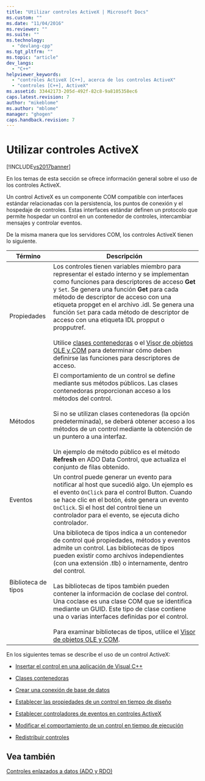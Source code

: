 ```yaml
---
title: "Utilizar controles ActiveX | Microsoft Docs"
ms.custom: ""
ms.date: "11/04/2016"
ms.reviewer: ""
ms.suite: ""
ms.technology: 
  - "devlang-cpp"
ms.tgt_pltfrm: ""
ms.topic: "article"
dev_langs: 
  - "C++"
helpviewer_keywords: 
  - "controles ActiveX [C++], acerca de los controles ActiveX"
  - "controles [C++], ActiveX"
ms.assetid: 33442173-205d-492f-82c8-9a8105358ec6
caps.latest.revision: 7
author: "mikeblome"
ms.author: "mblome"
manager: "ghogen"
caps.handback.revision: 7
---
```

# Utilizar controles ActiveX
[!INCLUDE[vs2017banner](../../assembler/inline/includes/vs2017banner.md)]

En los temas de esta sección se ofrece información general sobre el uso de los controles ActiveX.  
  
 Un control ActiveX es un componente COM compatible con interfaces estándar relacionadas con la persistencia, los puntos de conexión y el hospedaje de controles.  Estas interfaces estándar definen un protocolo que permite hospedar un control en un contenedor de controles, intercambiar mensajes y controlar eventos.  
  
 De la misma manera que los servidores COM, los controles ActiveX tienen lo siguiente.  
  
|Término|Descripción|  
|-------------|-----------------|  
|Propiedades|Los controles tienen variables miembro para representar el estado interno y se implementan como funciones para descriptores de acceso **Get** y `Set`.  Se genera una función **Get** para cada método de descriptor de acceso con una etiqueta propget en el archivo .idl.  Se genera una función `Set` para cada método de descriptor de acceso con una etiqueta IDL propput o propputref.<br /><br /> Utilice [clases contenedoras](../../data/ado-rdo/wrapper-classes.md) o el [Visor de objetos OLE y COM](../../data/ado-rdo/using-the-ole-com-object-viewer.md) para determinar cómo deben definirse las funciones para descriptores de acceso.|  
|Métodos|El comportamiento de un control se define mediante sus métodos públicos.  Las clases contenedoras proporcionan acceso a los métodos del control.<br /><br /> Si no se utilizan clases contenedoras \(la opción predeterminada\), se deberá obtener acceso a los métodos de un control mediante la obtención de un puntero a una interfaz.<br /><br /> Un ejemplo de método público es el método **Refresh** en ADO Data Control, que actualiza el conjunto de filas obtenido.|  
|Eventos|Un control puede generar un evento para notificar al host que sucedió algo.  Un ejemplo es el evento `OnClick` para el control Button.  Cuando se hace clic en el botón, éste genera un evento `OnClick`.  Si el host del control tiene un controlador para el evento, se ejecuta dicho controlador.|  
|Biblioteca de tipos|Una biblioteca de tipos indica a un contenedor de control qué propiedades, métodos y eventos admite un control.  Las bibliotecas de tipos pueden existir como archivos independientes \(con una extensión .tlb\) o internamente, dentro del control.<br /><br /> Las bibliotecas de tipos también pueden contener la información de coclase del control.  Una coclase es una clase COM que se identifica mediante un GUID.  Este tipo de clase contiene una o varias interfaces definidas por el control.<br /><br /> Para examinar bibliotecas de tipos, utilice el [Visor de objetos OLE y COM](../../data/ado-rdo/using-the-ole-com-object-viewer.md).|  
  
 En los siguientes temas se describe el uso de un control ActiveX:  
  
-   [Insertar el control en una aplicación de Visual C\+\+](../../data/ado-rdo/inserting-the-control-into-a-visual-cpp-application.md)  
  
-   [Clases contenedoras](../../data/ado-rdo/wrapper-classes.md)  
  
-   [Crear una conexión de base de datos](../../data/ado-rdo/creating-database-connections.md)  
  
-   [Establecer las propiedades de un control en tiempo de diseño](../../data/ado-rdo/setting-control-properties-at-design-time.md)  
  
-   [Establecer controladores de eventos en controles ActiveX](../../data/ado-rdo/setting-event-handlers-on-activex-controls.md)  
  
-   [Modificar el comportamiento de un control en tiempo de ejecución](../../data/ado-rdo/modifying-a-control-s-run-time-behavior.md)  
  
-   [Redistribuir controles](../../data/ado-rdo/redistributing-controls.md)  
  
## Vea también  
 [Controles enlazados a datos \(ADO y RDO\)](../../data/ado-rdo/data-bound-controls-ado-and-rdo.md)
